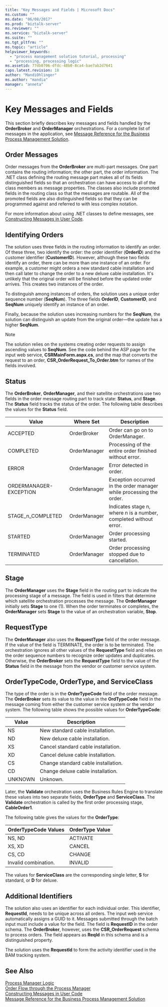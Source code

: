 ```yaml
---
title: "Key Messages and Fields | Microsoft Docs"
ms.custom: ""
ms.date: "06/08/2017"
ms.prod: "biztalk-server"
ms.reviewer: ""
ms.service: "biztalk-server"
ms.suite: ""
ms.tgt_pltfrm: ""
ms.topic: "article"
helpviewer_keywords: 
  - "process management solution tutorial, processing"
  - "processing, processing logic"
ms.assetid: 77db0706-dfdc-48b0-8ca4-bae7ab2d7641
caps.latest.revision: 18
author: "MandiOhlinger"
ms.author: "mandia"
manager: "anneta"
---
```

# Key Messages and Fields
This section briefly describes key messages and fields handled by the **OrderBroker** and **OrderManager** orchestrations. For a complete list of messages in the application, see [Message Reference for the Business Process Management Solution](../core/message-reference-for-the-business-process-management-solution.md).  
  
## Order Messages  
 Order messages from the **OrderBroker** are multi-part messages. One part contains the routing information; the other part, the order information. The .NET class defining the routing message part makes all of its fields distinguished fields so that an orchestration can have access to all of the class members as message properties. The classes also include promoted fields in the routing class so that the messages are routable. All of the promoted fields are also distinguished fields so that they can be programmed against and referred to with less complex notation.  
  
 For more information about using .NET classes to define messages, see [Constructing Messages in User Code](../core/constructing-messages-in-user-code.md).  
  
## Identifying Orders  
 The solution uses three fields in the routing information to identify an order. Of these three, two identify the order: the order identifier (**OrderID**) and the customer identifier (**CustomerID**). However, although these two fields identify an order, there can be more than one instance of an order. For example, a customer might ordera a new standard cable installation and then call later to change the order to a new deluxe cable installation. It's unlikely that the original order will be finished before the updated order arrives. This creates two instances of the order.  
  
 To distinguish among instances of orders, the solution uses a unique order sequence number (**SeqNum**). The three fields **OrderID**, **CustomerID**, and **SeqNum** uniquely identify an instance of an order.  
  
 Finally, because the solution uses increasing numbers for the **SeqNum**, the solution can distinguish an update from the original order—the update has a higher **SeqNum**.  
  
> [!NOTE]
>  The solution relies on the systems creating order requests to assign ascending values to **SeqNum**. See the code behind the ASP page for the input web service, **CSRMainForm.aspx.cs**, and the map that converts the request to an order, **CSR_OrderRequest_To_Order.btm** for names of the fields involved.  
  
## Status  
 The **OrderBroker**, **OrderManager**, and their satellite orchestrations use two fields in the order message routing part to track state: **Status**, and **Stage**. The **Status** field tracks the status of the order. The following table describes the values for the **Status** field.  
  
|Value|Where Set|Description|  
|-----------|---------------|-----------------|  
|ACCEPTED|OrderBroker|Order can go on to OrderManager.|  
|COMPLETED|OrderManager|Processing of the entire order finished without error.|  
|ERROR|OrderManager|Error detected in order.|  
|ORDERMANAGER-EXCEPTION|OrderManager|Exception occurred in the order manager while processing the order.|  
|STAGE_n_COMPLETED|OrderManager|Indicates stage n, where n is a number, completed without error.|  
|STARTED|OrderManager|Order processing started.|  
|TERMINATED|OrderManager|Order processing stopped due to cancellation.|  
  
## Stage  
 The **OrderManager** uses the **Stage** field in the routing part to indicate the processing stage of a message. The field is used in filters that determine which satellite orchestration processes the message. The **OrderManager** initially sets **Stage** to one (1). When the order terminates or completes, the **OrderManager** sets **Stage** to the value of an orchestration variable, **Stop**.  
  
## RequestType  
 The **OrderManager** also uses the **RequestType** field of the order message. If the value of the field is TERMINATE, the order is to be terminated. The orchestration ignores all other values of the **RequestType** field and relies on the order sequence numbers to recognize order updates and duplicates. Otherwise, the **OrderBroker** sets the **RequestType** field to the value of the **Status** field in the message from the vendor or customer service system.  
  
## OrderTypeCode, OrderType, and ServiceClass  
 The type of the order is in the **OrderTypeCode** field of the order message. The **OrderBroker** sets its value to the value in the **OrdTypeCode** field in the message coming from either the customer service system or the vendor system. The following table shows the possible values for **OrderTypeCode**:  
  
|Value|Description|  
|-----------|-----------------|  
|NS|New standard cable installation.|  
|ND|New deluxe cable installation.|  
|XS|Cancel standard cable installation.|  
|XD|Cancel deluxe cable installation.|  
|CS|Change standard cable installation.|  
|CD|Change deluxe cable installation.|  
|UNKNOWN|Unknown.|  
  
 Later, the **Validate** orchestration uses the Business Rules Engine to translate these values into two separate fields, **OrderType** and **ServiceClass**. The **Validate** orchestration is called by the first order processing stage, **CableOrder1**.  
  
 The following table gives the values for the **OrderType**:  
  
|OrderTypeCode Values|OrderType Value|  
|--------------------------|---------------------|  
|NS, ND|ACTIVATE|  
|XS, XD|CANCEL|  
|CS, CD|CHANGE|  
|Invalid combination.|INVALID|  
  
 The values for **ServiceClass** are the corresponding single letter, **S** for standard, or **D** for deluxe.  
  
## Additional Identifiers  
 The solution also uses an identifier for each individual order. This identifier, **RequestId**, needs to be unique across all orders. The input web service automatically assigns a GUID to it. Messages submitted through the batch input must include a value for the field. The field is **RequestID** in the order schema. The **OrderBroker**, however, uses the **CSR_OrderRequest** schema to process orders. The field appears as **ReqId** in this schema and is a distinguished property.  
  
 The solution uses the **RequestId** to form the activity identifier used in the BAM tracking system.  
  
## See Also  
 [Process Manager Logic](../core/process-manager-logic.md)   
 [Order Flow through the Process Manager](../core/order-flow-through-the-process-manager.md)   
 [Constructing Messages in User Code](../core/constructing-messages-in-user-code.md)   
 [Message Reference for the Business Process Management Solution](../core/message-reference-for-the-business-process-management-solution.md)